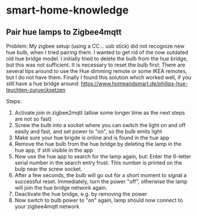 # smart-home-knowledge

## Pair hue lamps to Zigbee4mqtt
Problem: My zigbee setup (using a CC... usb stick) did not recognize new hue bulb, when I tried pairing them. I wanted to get rid of the now outdated old hue bridge model. 
I initially tried to delete the bulb from the hue bridge, but this was not sufficient. It is necessary to reset the bulb first: There are several tips around to use the Hue dimming remote or some IKEA remotes, but I do not have them. Finally I found this solution which worked well, if you still have a hue bridge around: https://www.homeandsmart.de/philips-hue-leuchten-zuruecksetzen

Steps: 
1. Activate join in zigbee2mqtt (allow some longer time as the next steps are not so fast)
2. Screw the bulb into a socket where you can switch the light on and off easily and fast, and set power to "on", so the bulb emits light
3. Make sure your hue brigde is online and is found in the hue app
4. Remove the hue bulb from the hue bridge by deleting the lamp in the hue app, if still visible in the app
5. Now use the hue app to search for the lamp again, but: Enter the 6-letter serial number in the search entry frust. This number is printed on the bulp near the screw socket.
6. After a few seconds, the bulb will go out for a short moment to signal a successful reset. Immediately, turn the power "off", otherwise the lamp will join the hue bridge network again.
7. Deactivate the hue bridge, e.g. by removing the power
8. Now switch to bulb power to "on" again, lamp should now connect to your zigbee4mqtt network

